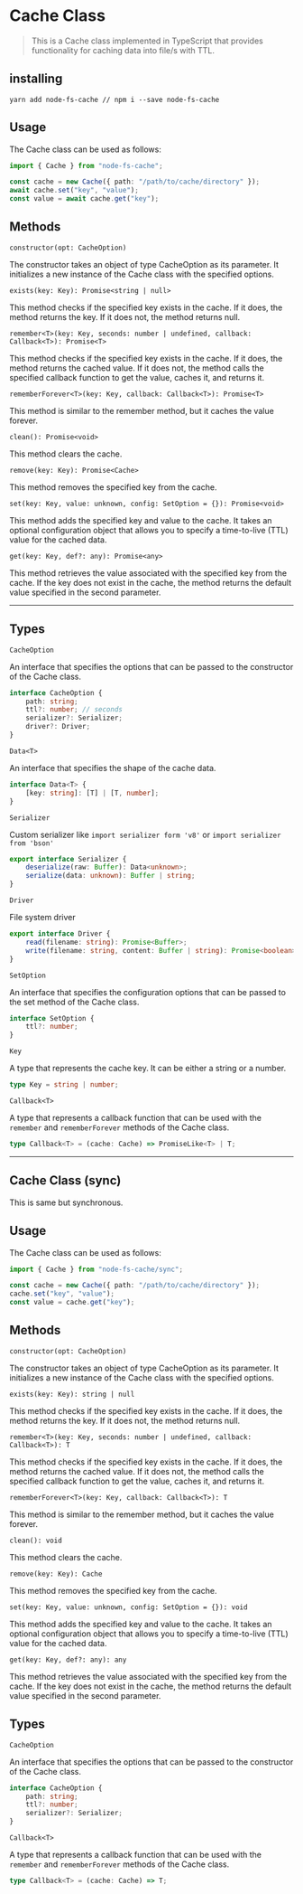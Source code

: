 # Cache Class

> This is a Cache class implemented in TypeScript that provides functionality for caching data into file/s with TTL.

## installing

    yarn add node-fs-cache // npm i --save node-fs-cache

## Usage

The Cache class can be used as follows:

```typescript
import { Cache } from "node-fs-cache";

const cache = new Cache({ path: "/path/to/cache/directory" });
await cache.set("key", "value");
const value = await cache.get("key");
```

## Methods

    constructor(opt: CacheOption)

The constructor takes an object of type CacheOption as its parameter. It initializes a new instance of the Cache class with the specified options.

    exists(key: Key): Promise<string | null>

This method checks if the specified key exists in the cache. If it does, the method returns the key. If it does not, the method returns null.

    remember<T>(key: Key, seconds: number | undefined, callback: Callback<T>): Promise<T>

This method checks if the specified key exists in the cache. If it does, the method returns the cached value. If it does not, the method calls the specified callback function to get the value, caches it, and returns it.

    rememberForever<T>(key: Key, callback: Callback<T>): Promise<T>

This method is similar to the remember method, but it caches the value forever.

    clean(): Promise<void>

This method clears the cache.

    remove(key: Key): Promise<Cache>

This method removes the specified key from the cache.

    set(key: Key, value: unknown, config: SetOption = {}): Promise<void>

This method adds the specified key and value to the cache. It takes an optional configuration object that allows you to specify a time-to-live (TTL) value for the cached data.

    get(key: Key, def?: any): Promise<any>

This method retrieves the value associated with the specified key from the cache. If the key does not exist in the cache, the method returns the default value specified in the second parameter.

---

## Types

    CacheOption

An interface that specifies the options that can be passed to the constructor of the Cache class.

```ts
interface CacheOption {
    path: string;
    ttl?: number; // seconds
    serializer?: Serializer;
    driver?: Driver;
}
```

    Data<T>

An interface that specifies the shape of the cache data.

```ts
interface Data<T> {
    [key: string]: [T] | [T, number];
}
```

    Serializer

Custom serializer like `import serializer form 'v8'` or `import serializer from 'bson'`

```ts
export interface Serializer {
    deserialize(raw: Buffer): Data<unknown>;
    serialize(data: unknown): Buffer | string;
}
```

    Driver

File system driver

```ts
export interface Driver {
    read(filename: string): Promise<Buffer>;
    write(filename: string, content: Buffer | string): Promise<boolean>;
}
```

    SetOption

An interface that specifies the configuration options that can be passed to the set method of the Cache class.

```ts
interface SetOption {
    ttl?: number;
}
```

    Key

A type that represents the cache key. It can be either a string or a number.

```ts
type Key = string | number;
```

    Callback<T>

A type that represents a callback function that can be used with the `remember` and `rememberForever` methods of the Cache class.

```ts
type Callback<T> = (cache: Cache) => PromiseLike<T> | T;
```

---

## Cache Class (sync)

This is same but synchronous.

## Usage

The Cache class can be used as follows:

```typescript
import { Cache } from "node-fs-cache/sync";

const cache = new Cache({ path: "/path/to/cache/directory" });
cache.set("key", "value");
const value = cache.get("key");
```

## Methods

    constructor(opt: CacheOption)

The constructor takes an object of type CacheOption as its parameter. It initializes a new instance of the Cache class with the specified options.

    exists(key: Key): string | null

This method checks if the specified key exists in the cache. If it does, the method returns the key. If it does not, the method returns null.

    remember<T>(key: Key, seconds: number | undefined, callback: Callback<T>): T

This method checks if the specified key exists in the cache. If it does, the method returns the cached value. If it does not, the method calls the specified callback function to get the value, caches it, and returns it.

    rememberForever<T>(key: Key, callback: Callback<T>): T

This method is similar to the remember method, but it caches the value forever.

    clean(): void

This method clears the cache.

    remove(key: Key): Cache

This method removes the specified key from the cache.

    set(key: Key, value: unknown, config: SetOption = {}): void

This method adds the specified key and value to the cache. It takes an optional configuration object that allows you to specify a time-to-live (TTL) value for the cached data.

    get(key: Key, def?: any): any

This method retrieves the value associated with the specified key from the cache. If the key does not exist in the cache, the method returns the default value specified in the second parameter.

## Types

    CacheOption

An interface that specifies the options that can be passed to the constructor of the Cache class.

```ts
interface CacheOption {
    path: string;
    ttl?: number;
    serializer?: Serializer;
}
```

    Callback<T>

A type that represents a callback function that can be used with the `remember` and `rememberForever` methods of the Cache class.

```ts
type Callback<T> = (cache: Cache) => T;
```
